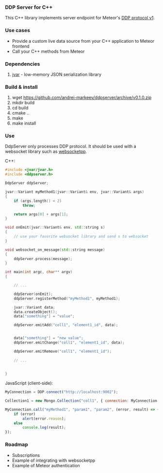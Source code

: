 ### DDP Server for C++

This C++ library implements server endpoint for Meteor's [DDP protocol v1](https://github.com/meteor/meteor/blob/devel/packages/ddp/DDP.md).

### Use cases

- Provide a custom live data source from your C++ application to Meteor frontend
- Call your C++ methods from Meteor

### Dependencies

1. [jvar](https://github.com/YasserAsmi/jvar) - low-memory JSON serialization library

### Build & install

1. wget https://github.com/andrei-markeev/ddpserver/archive/v0.1.0.zip
2. mkdir build
3. cd build
4. cmake ..
5. make
6. make install

### Use

DdpServer only processes DDP protocol. It should be used with a websocket
library such as [websocketpp](https://github.com/zaphoyd/websocketpp).

C++:

```cpp
#include <jvar/jvar.h>
#include <ddpserver.h>

DdpServer ddpServer;

jvar::Variant myMethod1(jvar::Variant& env, jvar::Variant& args)
{
	if (args.length() < 2)
		throw;

	return args[0] + args[1];
}

void onEmit(jvar::Variant& env, std::string s)
{
	// use your favorite websocket library and send s to websocket
}

void websocket_on_message(std::string message)
{
	ddpServer.process(message);
}

int main(int argc, char** argv)
{

	// ...

	ddpServer(onEmit);
	ddpServer.registerMethod("myMethod1", myMethod1);

	jvar::Variant data;
	data.createObject();
	data["something"] = "value";

	ddpServer.emitAdd("coll1", "element1_id", data);


	data["something"] = "new value";
	ddpServer.emitChange("coll1", "element1_id", data);

	ddpServer.emitRemove("coll1", "element1_id");
	
	// ...
	
	
}

```

JavaScript (client-side):

```javascript
MyConnection = DDP.connect("http://localhost:9002");

Collection1 = new Mongo.Collection("coll1", { connection: MyConnection });

MyConnection.call("myMethod1", "param1", "param2", (error, result) => {
	if (error)
		alert(error.reason);
	else
		console.log(result);
});


```

### Roadmap

 - Subscriptions
 - Example of integrating with websocketpp
 - Example of Meteor authentication
